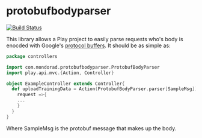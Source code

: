 # protobufbodyparser 

[![Build Status](https://travis-ci.org/stusmall/protobufbodyparser.svg?branch=master)](https://travis-ci.org/stusmall/protobufbodyparser)

This library allows a Play project to easily parse requests who's body is enocded with Google's [protocol buffers](https://developers.google.com/protocol-buffers/).  It should be as simple as:

```scala
package controllers

import com.mondorad.protobufbodyparser.ProtobufBodyParser
import play.api.mvc.{Action, Controller}

object ExampleController extends Controller{
  def uploadTrainingData = Action(ProtobufBodyParser.parser[SampleMsg]){
    request =>{
	...
    }
  }
}
```

Where SampleMsg is the protobuf message that makes up the body.
